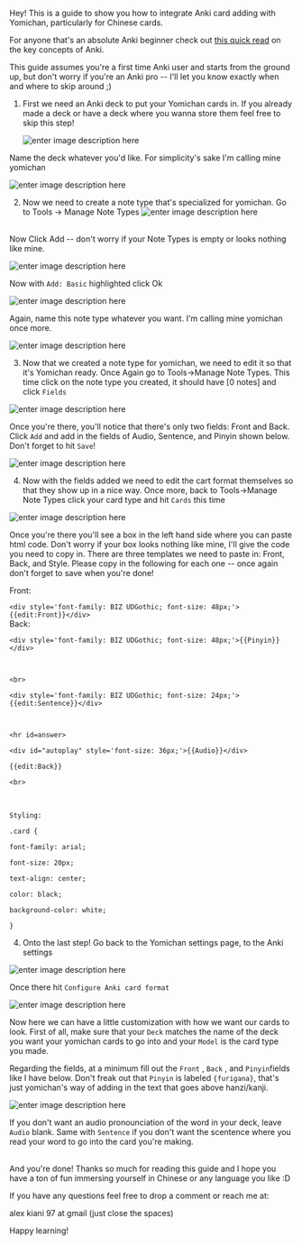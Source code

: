
Hey! This is a guide to show you how to integrate Anki card adding with Yomichan, particularly for Chinese cards. 

For anyone that's an absolute Anki beginner check out [this quick read](https://docs.ankiweb.net/getting-started.html#key-concepts) on the key concepts of Anki. 

This guide assumes you're a first time Anki user and starts from the ground up, but don't worry if you're an Anki pro -- I'll let you know exactly when and where to skip around ;)


1. First we need an Anki deck to put your Yomichan cards in. If you already made a deck or have a deck where you wanna store them feel free to skip this step!

     
     ![enter image description here](https://imgur.com/Us42sNE.jpg)

Name the deck whatever you'd like. For simplicity's sake I'm calling mine yomichan

![enter image description here](https://imgur.com/K4oO39b.jpg)


2. Now we need to create a note type that's specialized for yomichan. Go to Tools -> Manage Note Types
	![enter image description here](https://imgur.com/OW7uVOm.jpg)


<br/>
Now Click Add -- don't worry if your Note Types is empty or looks nothing like mine. 

![enter image description here](https://imgur.com/zOocOfk.jpg)

Now with `Add: Basic` highlighted click Ok

![enter image description here](https://imgur.com/QLoY7iv.jpg)

Again, name this note type whatever you want. I'm calling mine yomichan once more.

   ![enter image description here](https://imgur.com/xOmd50B.jpg)

3. Now that we created a note type for yomichan, we need to edit it so that it's Yomichan ready. Once Again go to Tools->Manage Note Types. This time click on the note type you created, it should have [0 notes] and click `Fields`

![enter image description here](https://imgur.com/YsImSVV.jpg)

Once you're there, you'll notice that there's only two fields: Front and Back. Click `Add` and add in the fields of Audio, Sentence, and Pinyin shown below. Don't forget to hit `Save`!

![enter image description here](https://imgur.com/luYqn98.jpg)

4. Now with the fields added we need to edit the cart format themselves so that they show up in a nice way. Once more, back to Tools->Manage Note Types click your card type and hit `Cards` this time

![enter image description here](https://imgur.com/a5nksT5.jpg)

Once you're there you'll see a box in the left hand side where you can paste html code. Don't worry if your box looks nothing like mine, I'll give the code you need to copy in. There are three templates we need to paste in: Front, Back, and Style. Please copy in the following for each one -- once again don't forget to save when you're done!

Front:

`<div style='font-family: BIZ UDGothic; font-size: 48px;'>{{edit:Front}}</div>`
<br/>
Back:

    <div style='font-family: BIZ UDGothic; font-size: 48px;'>{{Pinyin}}</div>
    
      
    
    <br>
    
    <div style='font-family: BIZ UDGothic; font-size: 24px;'>{{edit:Sentence}}</div>
    
      
    
    <hr id=answer>
    
    <div id="autoplay" style='font-size: 36px;'>{{Audio}}</div>
    
    {{edit:Back}}
    
    <br>

<br/>

    Styling:
    
    .card {
    
    font-family: arial;
    
    font-size: 20px;
    
    text-align: center;
    
    color: black;
    
    background-color: white;
    
    }

4. Onto the last step! Go back to the Yomichan settings page, to the Anki settings

![enter image description here](https://imgur.com/lfUDbd9.jpg)

Once there hit `Configure Anki card format`

![enter image description here](https://imgur.com/VlhhyXY.jpg)

Now here we can have a little customization with how we want our cards to look. First of all, make sure that your `Deck` matches the name of the deck you want your yomichan cards to go into and your `Model` is the card type you made. 

Regarding the fields, at a minimum fill out the `Front` , `Back` , and `Pinyin`fields like I have below. Don't freak out that `Pinyin` is labeled `{furigana}`, that's just yomichan's way of adding in the text that goes above hanzi/kanji.

![enter image description here](https://i.imgur.com/XhThxKt.png)

If you don't want an audio pronounciation of the word in your deck, leave `Audio` blank. Same with `Sentence` if you don't want the scentence where you read your word to go into the card you're making. 


<br/>
And you're done! Thanks so much for reading this guide and I hope you have a ton of fun immersing yourself in Chinese or any language you like :D 

If you have any questions feel free to drop a comment or reach me at:

alex kiani 97 at gmail  (just close the spaces)

Happy learning!
